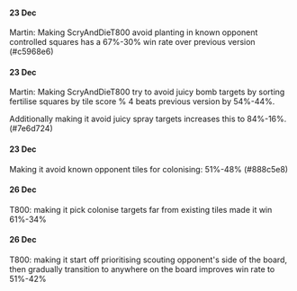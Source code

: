 #### 23 Dec
Martin: Making ScryAndDieT800 avoid planting in known opponent controlled squares has 
a 67%-30% win rate over previous version (#c5968e6)

#### 23 Dec
Martin: Making ScryAndDieT800 try to avoid juicy bomb targets by sorting fertilise
squares by tile score % 4 beats previous version by 54%-44%.

Additionally making it avoid juicy spray targets increases this to 84%-16%.
(#7e6d724)

#### 23 Dec
Making it avoid known opponent tiles for colonising: 51%-48% (#888c5e8)

#### 26 Dec
T800: making it pick colonise targets far from existing tiles made it win 61%-34% 

#### 26 Dec
T800: making it start off prioritising scouting opponent's side of the board, then
gradually transition to anywhere on the board improves win rate to 51%-42%
